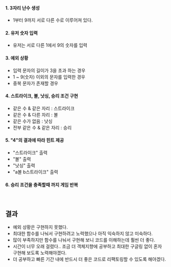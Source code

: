 #### 1. 3자리 난수 생성
- 1부터 9까지 서로 다른 수로 이루어져 있다.
#### 2. 유저 숫자 입력
- 유저는 서로 다른 1에서 9의 숫자를 입력
#### 3. 예외 상황
- 입력 문자의 길이가 3을 초과 하는 경우
- 1 ~ 9(숫자) 이외의 문자를 입력한 경우
- 중복 문자가 존재할 경우
#### 4. 스트라이크, 볼, 낫싱, 승리 조건 구현
- 같은 수 & 같은 자리 : 스트라이크
- 같은 수 & 다른 자리 : 볼
- 같은 수가 없음 : 낫싱
- 전부 같은 수 & 같은 자리 : 승리
#### 5. "4"의 결과에 따라 힌트 제공
- "스트라이크" 출력
- "볼" 출력
- "낫싱" 출력
- "a볼 b스트라이크" 출력
#### 6. 승리 조건을 충족할때 까지 게임 반복


<br>

## 결과
 - 예외 상황은 구현하지 못했다.
 - 최대한 함수를 나눠서 구현하려고 노력했으나 아직 익숙하지 않고 미숙하다.
 - 많이 부족하지만 함수를 나눠서 구현해 보니 코드를 이해하는데 훨씬 더 좋다. 
 - 시간이 너무 오래 걸렸다.. 조금 더 객체지향에 공부하고 최대한 구글링 없이 혼자 구현해 보도록 노력해야겠다.
 - 더 공부하고 빠른 기간 내에 반드시 더 좋은 코드로 리팩토링할 수 있도록 해야겠다.
